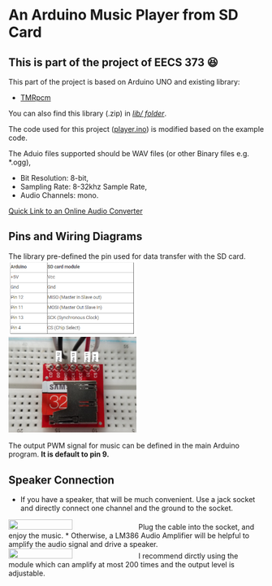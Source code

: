 An Arduino Music Player from SD Card
===========

**This is part of the project of EECS 373** :laughing:
-----------
This part of the project is based on Arduino UNO and existing library:

   * [TMRpcm](https://github.com/TMRh20/TMRpcm)

You can also find this library (.zip) in [*lib/ folder*](https://github.com/littlesi789/Music_Player_Arduino_SDCard/tree/master/lib).

The code used for this project ([player.ino](https://github.com/littlesi789/Music_Player_Arduino_SDCard/blob/master/player/player.ino)) is modified based on the example code.

The Aduio files supported should be WAV files (or other Binary files e.g. \*.ogg),
  - Bit Resolution: 8-bit, 
  - Sampling Rate: 8-32khz Sample Rate, 
  - Audio Channels: mono.

[Quick Link to an Online Audio Converter](https://audio.online-convert.com/convert-to-wav)

Pins and Wiring Diagrams
--------
The library pre-defined the pin used for data transfer with the SD card.
<img src="https://github.com/littlesi789/Music_Player_Arduino_SDCard/blob/master/pinMap.PNG" width="50%" height="50%">
<img src="https://github.com/littlesi789/Music_Player_Arduino_SDCard/blob/master/wiring_diagram.jpg" width="50%" height="50%">

The output PWM signal for music can be defined in the main Arduino program.
**It is default to pin 9.**

Speaker Connection
--------
* If you have a speaker, that will be much convenient. Use a jack socket and directly connect one channel and the ground to the socket.
<img src="https://cdn1.bigcommerce.com/server800/a8995/products/1032/images/3867/3.5MM_STEREO_JACK_black__86802.1501105214.1280.1280.jpg?c=2" width="50%" height="50%">
Plug the cable into the socket, and enjoy the music.
* Otherwise, a LM386 Audio Amplifier will be helpful to amplify the audio signal and drive a speaker.
<img src="https://www.google.com/url?sa=i&source=images&cd=&cad=rja&uact=8&ved=2ahUKEwjItNKbqb3hAhWF0YMKHdn2DcEQjRx6BAgBEAU&url=https%3A%2F%2Fwww.banggood.com%2FLM386-Audio-Amplifier-Module-200-Times-Input-10K-Adjustable-Resistance-p-917571.html&psig=AOvVaw0x7O7XGOZ2DbWq6xPhrpom&ust=1554703815179332" width="50%" height="50%">
I recommend dirctly using the module which can amplify at most 200 times and the output level is adjustable.


